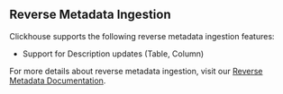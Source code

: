 ## Reverse Metadata Ingestion


Clickhouse supports the following reverse metadata ingestion features:
- Support for Description updates (Table, Column)

For more details about reverse metadata ingestion, visit our [Reverse Metadata Documentation](/connectors/ingestion/workflows/reverse-metadata).